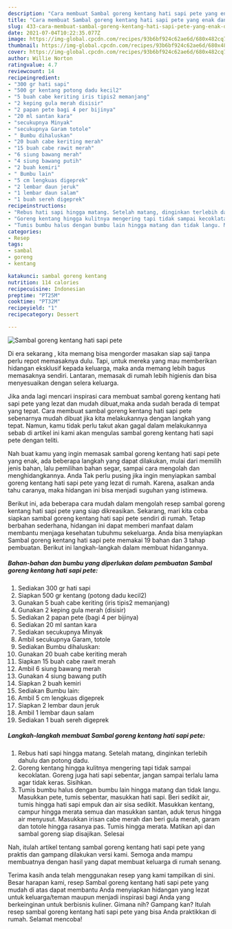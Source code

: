 ```yaml
---
description: "Cara membuat Sambal goreng kentang hati sapi pete yang enak dan Mudah Dibuat"
title: "Cara membuat Sambal goreng kentang hati sapi pete yang enak dan Mudah Dibuat"
slug: 433-cara-membuat-sambal-goreng-kentang-hati-sapi-pete-yang-enak-dan-mudah-dibuat
date: 2021-07-04T10:22:35.077Z
image: https://img-global.cpcdn.com/recipes/93b6bf924c62ae6d/680x482cq70/sambal-goreng-kentang-hati-sapi-pete-foto-resep-utama.jpg
thumbnail: https://img-global.cpcdn.com/recipes/93b6bf924c62ae6d/680x482cq70/sambal-goreng-kentang-hati-sapi-pete-foto-resep-utama.jpg
cover: https://img-global.cpcdn.com/recipes/93b6bf924c62ae6d/680x482cq70/sambal-goreng-kentang-hati-sapi-pete-foto-resep-utama.jpg
author: Willie Norton
ratingvalue: 4.7
reviewcount: 14
recipeingredient:
- "300 gr hati sapi"
- "500 gr kentang potong dadu kecil2"
- "5 buah cabe keriting iris tipis2 memanjang"
- "2 keping gula merah disisir"
- "2 papan pete bagi 4 per bijinya"
- "20 ml santan kara"
- "secukupnya Minyak"
- "secukupnya Garam totole"
- " Bumbu dihaluskan"
- "20 buah cabe keriting merah"
- "15 buah cabe rawit merah"
- "6 siung bawang merah"
- "4 siung bawang putih"
- "2 buah kemiri"
- " Bumbu lain"
- "5 cm lengkuas digeprek"
- "2 lembar daun jeruk"
- "1 lembar daun salam"
- "1 buah sereh digeprek"
recipeinstructions:
- "Rebus hati sapi hingga matang. Setelah matang, dinginkan terlebih dahulu dan potong dadu."
- "Goreng kentang hingga kulitnya mengering tapi tidak sampai kecoklatan. Goreng juga hati sapi sebentar, jangan sampai terlalu lama agar tidak keras. Sisihkan."
- "Tumis bumbu halus dengan bumbu lain hingga matang dan tidak langu. Masukkan pete, tumis sebentar, masukkan hati sapi. Beri sedikit air, tumis hingga hati sapi empuk dan air sisa sedikit. Masukkan kentang, campur hingga merata semua dan masukkan santan, aduk terus hingga air menyusut. Masukkan irisan cabe merah dan beri gula merah, garam dan totole hingga rasanya pas. Tumis hingga merata. Matikan api dan sambal goreng siap disajikan. Selesai"
categories:
- Resep
tags:
- sambal
- goreng
- kentang

katakunci: sambal goreng kentang 
nutrition: 114 calories
recipecuisine: Indonesian
preptime: "PT25M"
cooktime: "PT32M"
recipeyield: "1"
recipecategory: Dessert

---
```



![Sambal goreng kentang hati sapi pete](https://img-global.cpcdn.com/recipes/93b6bf924c62ae6d/680x482cq70/sambal-goreng-kentang-hati-sapi-pete-foto-resep-utama.jpg)

Di era  sekarang , kita memang bisa mengorder masakan siap saji tanpa perlu repot memasaknya dulu. Tapi, untuk mereka yang mau memberikan hidangan eksklusif kepada keluarga, maka anda memang lebih bagus memasaknya sendiri. Lantaran, memasak di rumah lebih higienis dan bisa menyesuaikan dengan selera keluarga.

Jika anda lagi mencari inspirasi cara membuat sambal goreng kentang hati sapi pete yang lezat dan mudah dibuat,maka anda sudah berada di tempat yang tepat. Cara membuat sambal goreng kentang hati sapi pete  sebenarnya mudah dibuat jika kita melakukannya dengan langkah yang tepat. Namun, kamu tidak perlu takut akan gagal dalam melakukannya 
sebab di artikel ini kami akan mengulas sambal goreng kentang hati sapi pete dengan teliti.  



Nah buat kamu yang ingin memasak sambal goreng kentang hati sapi pete yang enak, ada beberapa langkah yang dapat dilakukan, mulai dari memilih jenis bahan, lalu pemilihan bahan segar, sampai cara mengolah dan menghidangkannya. Anda Tak perlu pusing jika ingin menyiapkan sambal goreng kentang hati sapi pete yang lezat di rumah. Karena, asalkan anda  tahu caranya, maka hidangan ini bisa menjadi suguhan yang istimewa.

Berikut ini, ada beberapa cara mudah dalam mengolah resep sambal goreng kentang hati sapi pete yang siap dikreasikan. Sekarang, mari kita coba siapkan sambal goreng kentang hati sapi pete sendiri di rumah. Tetap berbahan sederhana, hidangan ini dapat memberi manfaat dalam membantu menjaga kesehatan tubuhmu sekeluarga. Anda bisa menyiapkan Sambal goreng kentang hati sapi pete memakai 19 bahan dan 3 tahap pembuatan. Berikut ini langkah-langkah dalam membuat hidangannya.

<!--inarticleads1-->

##### Bahan-bahan dan bumbu yang diperlukan dalam pembuatan Sambal goreng kentang hati sapi pete:

1. Sediakan 300 gr hati sapi
1. Siapkan 500 gr kentang (potong dadu kecil2)
1. Gunakan 5 buah cabe keriting (iris tipis2 memanjang)
1. Gunakan 2 keping gula merah (disisir)
1. Sediakan 2 papan pete (bagi 4 per bijinya)
1. Sediakan 20 ml santan kara
1. Sediakan secukupnya Minyak
1. Ambil secukupnya Garam, totole
1. Sediakan  Bumbu dihaluskan:
1. Gunakan 20 buah cabe keriting merah
1. Siapkan 15 buah cabe rawit merah
1. Ambil 6 siung bawang merah
1. Gunakan 4 siung bawang putih
1. Siapkan 2 buah kemiri
1. Sediakan  Bumbu lain:
1. Ambil 5 cm lengkuas digeprek
1. Siapkan 2 lembar daun jeruk
1. Ambil 1 lembar daun salam
1. Sediakan 1 buah sereh digeprek




<!--inarticleads2-->

##### Langkah-langkah membuat Sambal goreng kentang hati sapi pete:

1. Rebus hati sapi hingga matang. Setelah matang, dinginkan terlebih dahulu dan potong dadu.
1. Goreng kentang hingga kulitnya mengering tapi tidak sampai kecoklatan. Goreng juga hati sapi sebentar, jangan sampai terlalu lama agar tidak keras. Sisihkan.
1. Tumis bumbu halus dengan bumbu lain hingga matang dan tidak langu. Masukkan pete, tumis sebentar, masukkan hati sapi. Beri sedikit air, tumis hingga hati sapi empuk dan air sisa sedikit. Masukkan kentang, campur hingga merata semua dan masukkan santan, aduk terus hingga air menyusut. Masukkan irisan cabe merah dan beri gula merah, garam dan totole hingga rasanya pas. Tumis hingga merata. Matikan api dan sambal goreng siap disajikan. Selesai




Nah, itulah artikel tentang  sambal goreng kentang hati sapi pete  yang praktis dan gampang dilakukan versi kami. Semoga anda mampu membuatnya dengan hasil yang dapat membuat keluarga di rumah senang. 

Terima kasih anda telah menggunakan resep yang kami tampilkan di sini. Besar harapan kami, resep  Sambal goreng kentang hati sapi pete yang mudah di atas dapat membantu Anda menyiapkan hidangan yang lezat untuk keluarga/teman maupun menjadi inspirasi bagi Anda yang berkeinginan untuk berbisnis kuliner. Gimana nih? Gampang kan? Itulah resep sambal goreng kentang hati sapi pete yang bisa Anda praktikkan di rumah. Selamat mencoba!

